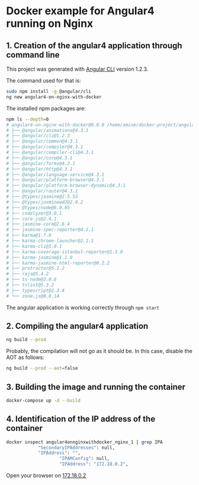 # Docker example for Angular4 running on Nginx


## 1. Creation of the angular4 application through command line
This project was generated with [Angular CLI](https://github.com/angular/angular-cli) version 1.2.3.

The command used for that is:

```sh
sudo npm install -g @angular/cli
ng new angular4-on-nginx-with-docker
```

The installed npm packages are:

```sh
npm ls --depth=0
# angular4-on-nginx-with-docker@0.0.0 /home/amine/docker-project/angular4-on-nginx-with-docker/nginx/frontend
# ├── @angular/animations@4.3.1
# ├── @angular/cli@1.2.3
# ├── @angular/common@4.3.1
# ├── @angular/compiler@4.3.1
# ├── @angular/compiler-cli@4.3.1
# ├── @angular/core@4.3.1
# ├── @angular/forms@4.3.1
# ├── @angular/http@4.3.1
# ├── @angular/language-service@4.3.1
# ├── @angular/platform-browser@4.3.1
# ├── @angular/platform-browser-dynamic@4.3.1
# ├── @angular/router@4.3.1
# ├── @types/jasmine@2.5.53
# ├── @types/jasminewd2@2.0.2
# ├── @types/node@6.0.85
# ├── codelyzer@3.0.1
# ├── core-js@2.4.1
# ├── jasmine-core@2.6.4
# ├── jasmine-spec-reporter@4.1.1
# ├── karma@1.7.0
# ├── karma-chrome-launcher@2.1.1
# ├── karma-cli@1.0.1
# ├── karma-coverage-istanbul-reporter@1.3.0
# ├── karma-jasmine@1.1.0
# ├── karma-jasmine-html-reporter@0.2.2
# ├── protractor@5.1.2
# ├── rxjs@5.4.2
# ├── ts-node@3.0.6
# ├── tslint@5.3.2
# ├── typescript@2.3.4
# └── zone.js@0.8.14
```

The angular application is working correctly through `npm start`

## 2. Compiling the angular4 application

```sh
ng build --prod
```

Probably, the compilation will not go as it should be. In this case, disable the AOT as follows:

```sh
ng build --prod --aot=false
```

## 3. Building the image and running the container

```sh
docker-compose up -d --build
```

## 4. Identification of the IP address of the container

```sh
docker inspect angular4onnginxwithdocker_nginx_1 | grep IPA
            "SecondaryIPAddresses": null,
            "IPAddress": "",
                    "IPAMConfig": null,
                    "IPAddress": "172.18.0.2",
```

Open your browser on [172.18.0.2](http://172.18.0.2/)
